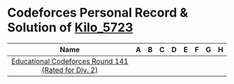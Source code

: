 # Codeforces Personal Record & Solution of [Kilo_5723](https://codeforces.com/profile/Kilo_5723)

|                                   Name                                    |   A   |   B   |   C   |   D   |   E   |   F   |   G   |   H   |
| :-----------------------------------------------------------------------: | :---: | :---: | :---: | :---: | :---: | :---: | :---: | :---: |
| [Educational Codeforces Round 141 (Rated for Div. 2)](./1783/../README.md) |

<!-- |      [Codeforces Round #814 (Div. 1)](./Div.1/814/)      |    Virtual    | 2022.09.05 | 1681  |  4/7   |  O/O  |   O   |   Ø   |   .    |   .    |   .   |
|      [Codeforces Round #810 (Div. 1)](./Div.1/810/)      |    Virtual    | 2022.07.30 |  606  |  2/5   |   O   |   O   |   .   |   .    |   .    |
|      [Codeforces Round #808 (Div. 1)](./Div.1/808/)      |    Virtual    | 2022.07.21 | 1849  |  5/6   |   O   |   O   |   O   |   Ø    |   Ø    |   .   |
|      [Educational Codeforces Round 136](./Edu/136/)      |    Virtual    | 2022.09.29 |  150  |  5/6   |   O   |   O   |   O   |   O    |   O    |   .   |
|      [Codeforces Round #814 (Div. 2)](./Div.2/814/)      |    Upsolve    |            |       |  4/7   |   .   |   .   |   .   | O \| O |   O    |   O   |
|      [Codeforces Round #813 (Div. 2)](./Div.2/813/)      |    Upsolve    |            |       |  1/7   |   .   |   .   |   O   |   .    | . \| . |   .   |
|      [Codeforces Round #810 (Div. 2)](./Div.2/810/)      |    Upsolve    |            |       |  2/5   |   .   |   .   |   O   |   O    |   .    |
|      [Codeforces Round #808 (Div. 2)](./Div.1/808/)      |    Upsolve    |            |       |  5/6   |   O   |   .   |   O   |   O    |   O    |   O   | -->

